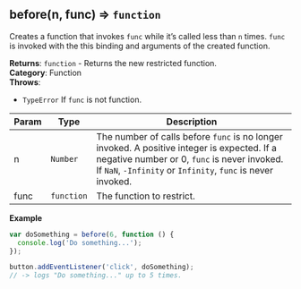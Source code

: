 <a name="before"></a>

## before(n, func) ⇒ <code>function</code>
Creates a function that invokes `func` while it’s called less than `n` times.
`func` is invoked with the this binding and arguments of the created function.

**Returns**: <code>function</code> - Returns the new restricted function.  
**Category**: Function  
**Throws**:

- <code>TypeError</code> If `func` is not function.

| Param | Type | Description |
| --- | --- | --- |
| n | <code>Number</code> | The number of calls before `func` is no longer invoked.        A positive integer is expected.        If a negative number or 0, `func` is never invoked.        If `NaN`, `-Infinity` or `Infinity`, `func` is never invoked. |
| func | <code>function</code> | The function to restrict. |

**Example**  
```js
var doSomething = before(6, function () {
  console.log('Do something...');
});

button.addEventListener('click', doSomething);
// -> logs "Do something..." up to 5 times.
```
